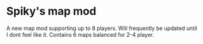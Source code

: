 # Spiky's map mod
A new map mod supporting up to 8 players. Will frequently be updated until I dont feel like it. Contains 6 maps balanced for 2-4 player.
